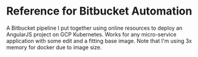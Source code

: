 # Reference for Bitbucket Automation
A Bitbucket pipeline I put together using online resources to deploy an AngularJS project on GCP Kubernetes. Works for any micro-service application with some edit and a fitting base image. Note that I'm using 3x memory for docker due to image size. 